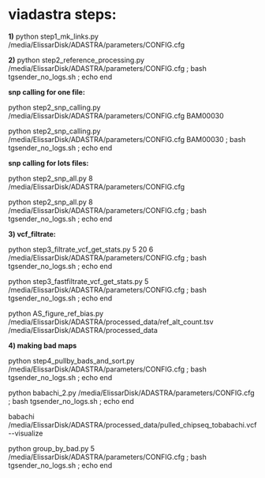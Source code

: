 # viadastra steps:

**1)** python step1_mk_links.py /media/ElissarDisk/ADASTRA/parameters/CONFIG.cfg

**2)** python step2_reference_processing.py /media/ElissarDisk/ADASTRA/parameters/CONFIG.cfg ; bash tgsender_no_logs.sh ; echo end
 

**snp calling for one file:**

python step2_snp_calling.py /media/ElissarDisk/ADASTRA/parameters/CONFIG.cfg BAM00030

python step2_snp_calling.py /media/ElissarDisk/ADASTRA/parameters/CONFIG.cfg BAM00030 ; bash tgsender_no_logs.sh ; echo end

**snp calling for lots files:**

python step2_snp_all.py 8 /media/ElissarDisk/ADASTRA/parameters/CONFIG.cfg

python step2_snp_all.py 8 /media/ElissarDisk/ADASTRA/parameters/CONFIG.cfg ; bash tgsender_no_logs.sh ; echo end

**3) vcf_filtrate:**


python step3_filtrate_vcf_get_stats.py 5 20 6 /media/ElissarDisk/ADASTRA/parameters/CONFIG.cfg ; bash tgsender_no_logs.sh ; echo end

python step3_fastfiltrate_vcf_get_stats.py 5 /media/ElissarDisk/ADASTRA/parameters/CONFIG.cfg ; bash tgsender_no_logs.sh ; echo end


python AS_figure_ref_bias.py /media/ElissarDisk/ADASTRA/processed_data/ref_alt_count.tsv /media/ElissarDisk/ADASTRA/processed_data


**4) making bad maps**


python step4_pullby_bads_and_sort.py /media/ElissarDisk/ADASTRA/parameters/CONFIG.cfg ; bash tgsender_no_logs.sh ; echo end

python babachi_2.py /media/ElissarDisk/ADASTRA/parameters/CONFIG.cfg ; bash tgsender_no_logs.sh ; echo end

babachi /media/ElissarDisk/ADASTRA/processed_data/pulled_chipseq_tobabachi.vcf --visualize

python group_by_bad.py 5 /media/ElissarDisk/ADASTRA/parameters/CONFIG.cfg ; bash tgsender_no_logs.sh ; echo end

